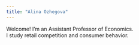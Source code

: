 ```yaml
---
title: "Alina Ozhegova"
---
```


Welcome! I’m an Assistant Professor of Economics.  
I study retail competition and consumer behavior.